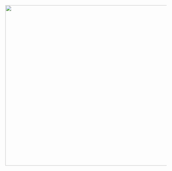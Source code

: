 
<p align=center>
  <img width="1000"  height="500" src="https://i.pinimg.com/originals/fe/12/60/fe12601a5a0baad496aa06a9625410cf.gif">
</p>
